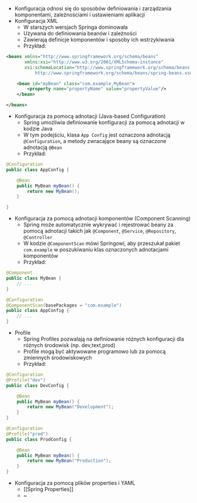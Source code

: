 - Konfiguracja odnosi się do sposobów definiowania i zarządzania komponentami, zależnościami i ustawieniami aplikacji
- Konfiguracja XML
	- W starszych wersjach Springa dominowała
	- Używana do definiowania beanów i zależności
	- Zawierają definicje komponentów i sposoby ich wstrzykiwania
	- Przykład:
```xml
<beans xmlns="http://www.springframework.org/schema/beans"
       xmlns:xsi="http://www.w3.org/2001/XMLSchema-instance"
       xsi:schemaLocation="http://www.springframework.org/schema/beans
           http://www.springframework.org/schema/beans/spring-beans.xsd">

    <bean id="myBean" class="com.example.MyBean">
        <property name="propertyName" value="propertyValue"/>
    </bean>

</beans>
```
- Konfiguracja za pomocą adnotacji (Java-based Configuration)
	- Spring umożliwia definiowanie konfiguracji za pomocą adnotacji w kodzie Java
	- W tym podejściu, klasa `App Config` jest oznaczona adnotacją `@Configuration`, a metody zwracające beany są oznaczone adnotacją `@Bean`
	- Przykład:
```java
@Configuration
public class AppConfig {

    @Bean
    public MyBean myBean() {
        return new MyBean();
    }

}

```
- Konfiguracja za pomocą adnotacji komponentów (Component Scanning)
	- Spring może automatycznie wykrywać i rejestrować beany za pomocą adnotacji takich jak `@Component`, `@Service`, `@Repository`, `@Controller`
	- W kodzie `@ComponentScan` mówi Springowi, aby przeszukał pakiet `com.example` w poszukiwaniu klas oznaczonych adnotacjami komponentów
	- Przykład:
```java
@Component
public class MyBean {
    // ...
}

@Configuration
@ComponentScan(basePackages = "com.example")
public class AppConfig {
    // ...
}

```
- Profile
	- Spring Profiles pozwalają na definiowanie różnych konfiguracji dla różnych środowisk (np. dev,text,prod)
	- Profile mogą być aktywowane programowo lub za pomocą zmiennych środowiskowych
	- Przykład:
```java
@Configuration
@Profile("dev")
public class DevConfig {

    @Bean
    public MyBean myBean() {
        return new MyBean("Development");
    }
}

@Configuration
@Profile("prod")
public class ProdConfig {

    @Bean
    public MyBean myBean() {
        return new MyBean("Production");
    }
}
```
- Konfiguracja za pomocą plików properties i YAML
	- [[Spring Properties]]
	- ~